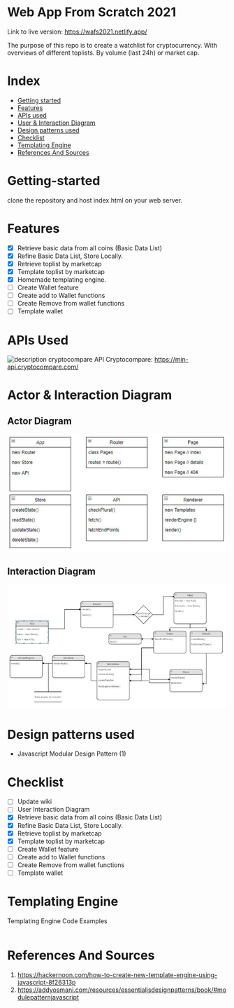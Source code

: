 # Web App From Scratch 2021

Link to live version: https://wafs2021.netlify.app/

The purpose of this repo is to create a watchlist for cryptocurrency. With overviews of different toplists. By volume (last 24h) or market cap.

# Index

- [Getting started](#getting-started)
- [Features](#features)
- [APIs used](#apis-used)
- [User & Interaction Diagram](#user-interaction-diagram)
- [Design patterns used](#design-patterns-used)
- [Checklist](#Checklist)
- [Templating Engine](#templating-engine)
- [References And Sources](#References-And-Sources)

# Getting-started

clone the repository and host index.html on your web server.

# Features

- [x] Retrieve basic data from all coins (Basic Data List)
- [x] Refine Basic Data List, Store Locally.
- [x] Retrieve toplist by marketcap
- [x] Template toplist by marketcap
- [x] Homemade templating engine.
- [ ] Create Wallet feature
- [ ] Create add to Wallet functions
- [ ] Create Remove from wallet functions
- [ ] Template wallet

# APIs Used

[description]: ./assets/CryptoCompareDescription.JPG

![description cryptocompare API][description]
Cryptocompare: https://min-api.cryptocompare.com/

# Actor & Interaction Diagram

## Actor Diagram

![Actor Diagram](./project/assets/actorDiagram.jpg)

## Interaction Diagram

![Interaction Diagram](./project/assets/interactionDiagram.jpg)

# Design patterns used

- Javascript Modular Design Pattern (1)

# Checklist

- [ ] Update wiki
- [ ] User Interaction Diagram
- [x] Retrieve basic data from all coins (Basic Data List)
- [x] Refine Basic Data List, Store Locally.
- [x] Retrieve toplist by marketcap
- [x] Template toplist by marketcap
- [ ] Create Wallet feature
- [ ] Create add to Wallet functions
- [ ] Create Remove from wallet functions
- [ ] Template wallet

# Templating Engine

Templating Engine Code Examples

```js

```

# References And Sources

1. https://hackernoon.com/how-to-create-new-template-engine-using-javascript-8f26313p
2. https://addyosmani.com/resources/essentialjsdesignpatterns/book/#modulepatternjavascript
